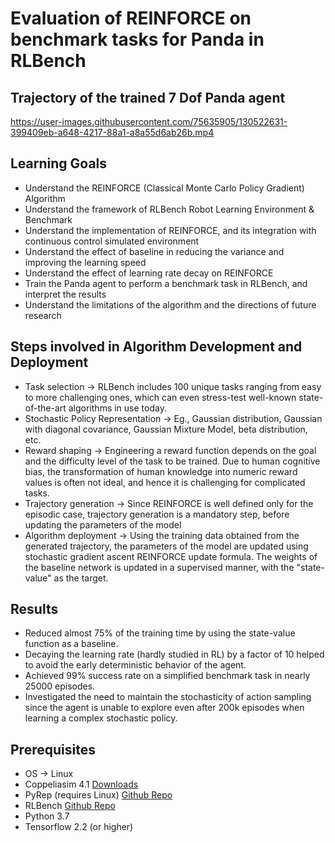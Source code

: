 # Evaluation of REINFORCE on benchmark tasks for Panda in RLBench

## Trajectory of the trained 7 Dof Panda agent
https://user-images.githubusercontent.com/75635905/130522631-399409eb-a648-4217-88a1-a8a55d6ab26b.mp4

## Learning Goals

- Understand the REINFORCE (Classical Monte Carlo Policy Gradient) Algorithm
- Understand the framework of RLBench Robot Learning Environment & Benchmark
- Understand the implementation of REINFORCE, and its integration with continuous control simulated environment 
- Understand the effect of baseline in reducing the variance and improving the learning speed
- Understand the effect of learning rate decay on REINFORCE
- Train the Panda agent to perform a benchmark task in RLBench, and interpret the results
- Understand the limitations of the algorithm and the directions of future research

## Steps involved in Algorithm Development and Deployment

- Task selection -> RLBench includes 100 unique tasks ranging from easy to more challenging ones, which can even stress-test well-known state-of-the-art algorithms in use today.
- Stochastic Policy Representation -> Eg., Gaussian distribution, Gaussian with diagonal covariance, Gaussian Mixture Model, beta distribution, etc.
- Reward shaping -> Engineering a reward function depends on the goal and the difficulty level of the task to be trained. Due to human cognitive bias, the transformation of human knowledge into numeric reward values is often not ideal, and hence it is challenging for complicated tasks.
- Trajectory generation -> Since REINFORCE is well defined only for the episodic case, trajectory generation is a mandatory step, before updating the parameters of the model
- Algorithm deployment -> Using the training data obtained from the generated trajectory, the parameters of the model are updated using stochastic gradient ascent REINFORCE update formula. The weights of the baseline network is updated in a supervised manner, with the "state-value" as the target.

## Results

- Reduced almost 75% of the training time by using the state-value function as a baseline.
- Decaying the learning rate (hardly studied in RL) by a factor of 10 helped to avoid the early deterministic behavior of the agent.
- Achieved 99% success rate on a simplified benchmark task in nearly 25000 episodes.
- Investigated the need to maintain the stochasticity of action sampling since the agent is unable to explore even after 200k episodes when learning a complex stochastic policy.

## Prerequisites

- OS -> Linux
- Coppeliasim 4.1 [Downloads](https://www.coppeliarobotics.com/downloads)
- PyRep (requires Linux) [Github Repo](https://github.com/stepjam/PyRep)
- RLBench [Github Repo](https://github.com/stepjam/RLBench)
- Python 3.7
- Tensorflow 2.2 (or higher)
